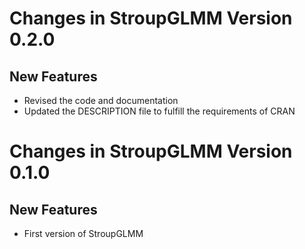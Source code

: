 # Changes in StroupGLMM  Version 0.2.0
## New Features 

* Revised the code and documentation
* Updated the DESCRIPTION file to fulfill the requirements of CRAN

# Changes in StroupGLMM  Version 0.1.0
## New Features 

* First version of StroupGLMM
